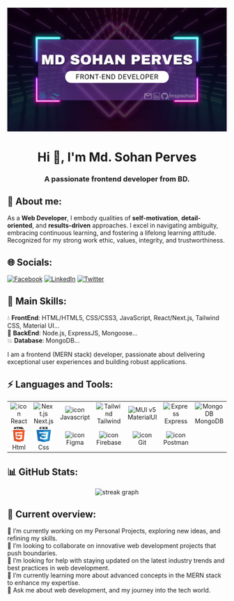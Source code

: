 [![Sohan Perves](./assets/github-banner.png)](https://linkedin.com/in/mspsohan)

<!-- <p align="center"><a herf="https://linkedin.com/in/mspsohan"><img src="./assets/github-banner.png" alt="Sohan Perves" /></a> </p> -->
<!-- profile view -->
<!-- <p align="left"> <img src="https://komarev.com/ghpvc/?username=mspsohan&label=Profile%20views&color=0e75b6&style=flat" alt="mspsohan" /> </p> -->

<h1 align="center">Hi 👋, I'm Md. Sohan Perves</h1>
<h3 align="center">A passionate frontend developer from BD.</h3>

## 👩 About me:

<p>
As a <b>Web Developer</b>, I embody qualities of <b>self-motivation</b>, <b>detail-oriented</b>, and <b>results-driven</b> approaches. I excel in navigating ambiguity, embracing continuous learning, and fostering a lifelong learning attitude. Recognized for my strong work ethic, values, integrity, and trustworthiness.
</p>

## 🌐 Socials:

[![Facebook](https://img.shields.io/badge/Facebook-%231877F2.svg?logo=Facebook&logoColor=white)](https://facebook.com/sohanperves.sp) [![LinkedIn](https://img.shields.io/badge/LinkedIn-%230077B5.svg?logo=linkedin&logoColor=white)](https://linkedin.com/in/mspsohan) [![Twitter](https://img.shields.io/badge/Twitter-%231DA1F2.svg?logo=Twitter&logoColor=white)](https://twitter.com/mspsohan)

<h2>🥇 Main Skills:</h2>
💧 <b>FrontEnd</b>: HTML/HTML5, CSS/CSS3, JavaScript, React/Next.js, Tailwind CSS, Material UI...<br/>
🚀 <b>BackEnd</b>: Node.js, ExpressJS, Mongoose...<br/>
💥 <b>Database</b>: MongoDB...<br/>

I am a frontend (MERN stack) developer, passionate about delivering exceptional user experiences and building robust applications.

</p>

<h2>⚡ Languages and Tools:</h2>

<table align="center">
   <tr>
    <td align="center" width="90">
    <img src="https://techstack-generator.vercel.app/react-icon.svg" alt="icon" width="55" height="55" />
      <br>React
    </td>
    <td align="center" width="90">
      <img src="https://skillicons.dev/icons?i=nextjs" width="55" height="55" alt="Next.js" />
      <br>Next.js
    </td>
    <td align="center" width="90">
      <img src="https://techstack-generator.vercel.app/js-icon.svg" alt="icon" width="55" height="55" />
      <br>Javascript
    </td>
        <td align="center" width="90">
      <img src="https://skillicons.dev/icons?i=tailwind" width="45" height="55" alt="Tailwind" />
      <br>Tailwind
    </td>
        <td align="center" width="90">
      <img src="https://skillicons.dev/icons?i=materialui" width="45" height="55" alt="MUI v5" />
      <br>MaterialUI
    </td>
    <td align="center" width="90">
      <img src="https://skillicons.dev/icons?i=express" width="50" height="55" alt="Express" />
      <br>Express
    </td>
        <td align="center" width="90">
      <img src="https://skillicons.dev/icons?i=mongodb" width="45" height="55" alt="MongoDB" />
      <br>MongoDB
    </td>
  </tr>
     <tr>
      <td align="center" width="90">
         <img src="https://raw.githubusercontent.com/devicons/devicon/master/icons/html5/html5-original-wordmark.svg" alt="icon" width="100" height="35" />
      <br>Html
    </td>
      <td align="center" width="90">
         <img src="https://raw.githubusercontent.com/devicons/devicon/master/icons/css3/css3-original-wordmark.svg" alt="icon" width="55" height="35" />
      <br>Css
      </td>
      <td align="center" width="90">
         <img src="https://www.vectorlogo.zone/logos/figma/figma-icon.svg" alt="icon" width="30" height="35" />
      <br>Figma
      </td>
      <td align="center" width="90">
         <img src="https://www.vectorlogo.zone/logos/firebase/firebase-icon.svg" alt="icon" width="35" height="35" />
      <br>Firebase
      </td>
      <td align="center" width="90">
         <img src="https://www.vectorlogo.zone/logos/git-scm/git-scm-icon.svg" alt="icon" width="35" height="35" />
      <br>Git
      </td>
      <td align="center" width="90">
         <img src="https://www.vectorlogo.zone/logos/getpostman/getpostman-icon.svg" alt="icon" width="35" height="35" />
      <br>Postman
      </td>
   </tr>
</table>
</p>

## 📊 GitHub Stats:

<div align="center">
  <img src="https://github-readme-streak-stats.herokuapp.com?user=mspsohan&theme=dark&border_radius=4&date_format=j%20M%5B%20Y%5D&card" height="220" alt="streak graph"  />
</div>

<!-- [![GitHub Streak](https://github-readme-streak-stats.herokuapp.com?user=mspsohan&theme=dark&border_radius=4&date_format=j%20M%5B%20Y%5D&card)](https://git.io/streak-stats) -->

<!-- ![](https://github-readme-stats.vercel.app/api/top-langs/?username=mspsohan&theme=dark&hide_border=false&include_all_commits=true&count_private=true&layout=compact) -->

## 💫 Current overview:

🔭 I’m currently working on my Personal Projects, exploring new ideas, and refining my skills.<br> 👯 I’m looking to collaborate on innovative web development projects that push boundaries.<br> 🤝 I’m looking for help with staying updated on the latest industry trends and best practices in web development.<br> 🌱 I’m currently learning more about advanced concepts in the MERN stack to enhance my expertise.<br> 💬 Ask me about web development, and my journey into the tech world.<br>

<!-- ⚡ Fun fact: I'm passionate about exploring diverse cuisines and love experimenting with cooking in my free time.<br> -->

<!--

# 💻 Tech Stack:
![CSS3](https://img.shields.io/badge/css3-%231572B6.svg?style=for-the-badge&logo=css3&logoColor=white) ![HTML5](https://img.shields.io/badge/html5-%23E34F26.svg?style=for-the-badge&logo=html5&logoColor=white) ![JavaScript](https://img.shields.io/badge/javascript-%23323330.svg?style=for-the-badge&logo=javascript&logoColor=%23F7DF1E) ![Firebase](https://img.shields.io/badge/firebase-%23039BE5.svg?style=for-the-badge&logo=firebase) ![Netlify](https://img.shields.io/badge/netlify-%23000000.svg?style=for-the-badge&logo=netlify&logoColor=#00C7B7) ![Vercel](https://img.shields.io/badge/vercel-%23000000.svg?style=for-the-badge&logo=vercel&logoColor=white) ![Express.js](https://img.shields.io/badge/express.js-%23404d59.svg?style=for-the-badge&logo=express&logoColor=%2361DAFB) ![JWT](https://img.shields.io/badge/JWT-black?style=for-the-badge&logo=JSON%20web%20tokens) ![Next JS](https://img.shields.io/badge/Next-black?style=for-the-badge&logo=next.js&logoColor=white) ![MUI](https://img.shields.io/badge/MUI-%230081CB.svg?style=for-the-badge&logo=mui&logoColor=white) ![React Hook Form](https://img.shields.io/badge/React%20Hook%20Form-%23EC5990.svg?style=for-the-badge&logo=reacthookform&logoColor=white) ![React Router](https://img.shields.io/badge/React_Router-CA4245?style=for-the-badge&logo=react-router&logoColor=white) ![React](https://img.shields.io/badge/react-%2320232a.svg?style=for-the-badge&logo=react&logoColor=%2361DAFB) ![TailwindCSS](https://img.shields.io/badge/tailwindcss-%2338B2AC.svg?style=for-the-badge&logo=tailwind-css&logoColor=white) ![Vite](https://img.shields.io/badge/vite-%23646CFF.svg?style=for-the-badge&logo=vite&logoColor=white) ![MongoDB](https://img.shields.io/badge/MongoDB-%234ea94b.svg?style=for-the-badge&logo=mongodb&logoColor=white) ![Figma](https://img.shields.io/badge/figma-%23F24E1E.svg?style=for-the-badge&logo=figma&logoColor=white) ![Postman](https://img.shields.io/badge/Postman-FF6C37?style=for-the-badge&logo=postman&logoColor=white) -->

<!--
# 📊 GitHub Stats:
![](https://github-readme-stats.vercel.app/api?username=mspsohan&theme=dark&hide_border=false&include_all_commits=true&count_private=true)<br/> -->
<!-- ![](https://github-readme-streak-stats.herokuapp.com/?user=mspsohan&theme=dark&hide_border=false)<br/> -->

<!-- ---

[![](https://visitcount.itsvg.in/api?id=mspsohan&icon=0&color=0)](https://visitcount.itsvg.in) -->
